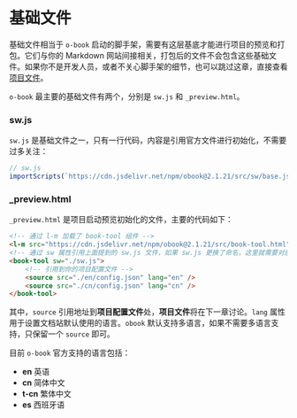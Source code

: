 # 基础文件

基础文件相当于 `o-book` 启动的脚手架，需要有这层基底才能进行项目的预览和打包。它们与你的 Markdown 网站间接相关，打包后的文件不会包含这些基础文件。如果你不是开发人员，或者不关心脚手架的细节，也可以跳过这章，直接查看[项目文件](./project-docs.md)。

`o-book` 最主要的基础文件有两个，分别是 `sw.js` 和 `_preview.html`。

### sw.js

`sw.js` 是基础文件之一，只有一行代码，内容是引用官方文件进行初始化，不需要过多关注：

```javascript
// sw.js
importScripts(`https://cdn.jsdelivr.net/npm/obook@2.1.21/src/sw/base.js`);
```

### _preview.html

`_preview.html` 是项目启动预览初始化的文件，主要的代码如下：

```html
<!-- 通过 l-m 加载了 book-tool 组件 -->
<l-m src="https://cdn.jsdelivr.net/npm/obook@2.1.21/src/book-tool.html"></l-m>
<!-- 通过 sw 属性引用上面提到的 sw.js 文件，如果 sw.js 更换了命名，这里就需要对应着更换 -->
<book-tool sw="./sw.js">
    <!-- 引用到你的项目配置文件 -->
    <source src="./en/config.json" lang="en" />
    <source src="./cn/config.json" lang="cn" />
</book-tool>
```

其中，`source` 引用地址到**项目配置文件**处，**项目文件**将在下一章讨论。`lang` 属性用于设置文档站默认使用的语言。`obook` 默认支持多语言，如果不需要多语言支持，只保留一个 `source` 即可。

目前 `o-book` 官方支持的语言包括：
- **en** 英语
- **cn** 简体中文
- **t-cn** 繁体中文
- **es** 西班牙语